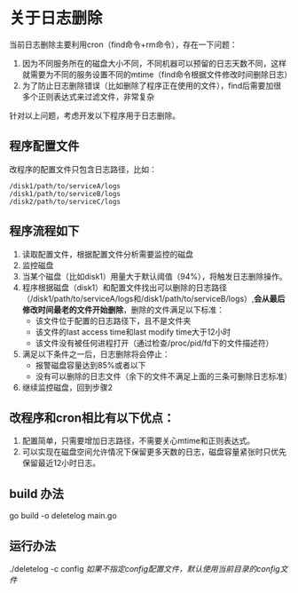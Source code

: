 # 关于日志删除

当前日志删除主要利用cron（find命令+rm命令），存在一下问题：

1. 因为不同服务所在的磁盘大小不同，不同机器可以预留的日志天数不同，这样就需要为不同的服务设置不同的mtime（find命令根据文件修改时间删除日志）
2. 为了防止日志删除错误（比如删除了程序正在使用的文件），find后需要加很多个正则表达式来过滤文件，非常复杂

针对以上问题，考虑开发以下程序用于日志删除。

## 程序配置文件

改程序的配置文件只包含日志路径，比如：

```
/disk1/path/to/serviceA/logs
/disk1/path/to/serviceB/logs
/disk2/path/to/serviceC/logs
```

## 程序流程如下

1. 读取配置文件，根据配置文件分析需要监控的磁盘
2. 监控磁盘
3. 当某个磁盘（比如disk1）用量大于默认阈值（94%），将触发日志删除操作。
4. 程序根据磁盘（disk1）和配置文件找出可以删除的日志路径（/disk1/path/to/serviceA/logs和/disk1/path/to/serviceB/logs）,**会从最后修改时间最老的文件开始删除**，删除的文件满足以下标准：
   * 该文件位于配置的日志路径下，且不是文件夹
   * 该文件的last access time和last modify time大于12小时
   * 该文件没有被任何进程打开（通过检查/proc/pid/fd下的文件描述符）
5. 满足以下条件之一后，日志删除将会停止：
   * 报警磁盘容量达到85%或者以下
   * 没有可以删除的日志文件（余下的文件不满足上面的三条可删除日志标准）
6. 继续监控磁盘，回到步骤2

## 改程序和cron相比有以下优点：

1. 配置简单，只需要增加日志路径，不需要关心mtime和正则表达式。
2. 可以实现在磁盘空间允许情况下保留更多天数的日志，磁盘容量紧张时只优先保留最近12小时日志。


## build 办法
go build -o deletelog main.go

## 运行办法
./deletelog -c config
*如果不指定config配置文件，默认使用当前目录的config文件*
